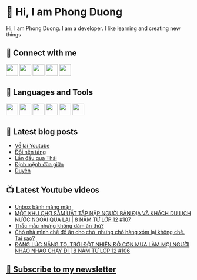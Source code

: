 # 👋 Hi, I am Phong Duong

Hi, I am Phong Duong. I am a developer. I like learning and creating new things

## 🔗 Connect with me
[<img height="32" width="32" src="https://cdn.jsdelivr.net/npm/simple-icons@v3/icons/youtube.svg" />](https://www.youtube.com/channel/UCXykqt3V2-9bYXKWZRcH0rA)
[<img height="32" width="32" src="https://cdn.jsdelivr.net/npm/simple-icons@v3/icons/instagram.svg" />](https://www.instagram.com/phongduonglh)
[<img height="32" width="32" src="https://cdn.jsdelivr.net/npm/simple-icons@v3/icons/twitter.svg" />](https://twitter.com/phongduonglh)
[<img height="32" width="32" src="https://cdn.jsdelivr.net/npm/simple-icons@v3/icons/facebook.svg" />](https://www.facebook.com/phongduonglh)
[<img height="32" width="32" src="https://cdn.jsdelivr.net/npm/simple-icons@v3/icons/linkedin.svg" />](https://www.linkedin.com/in/phongduonglh)

## 🧰 Languages and Tools

[<img height="32" width="32" src="https://cdn.jsdelivr.net/npm/simple-icons@v3/icons/javascript.svg" />](javascript)
[<img height="32" width="32" src="https://cdn.jsdelivr.net/npm/simple-icons@v3/icons/html5.svg" />](html5)
[<img height="32" width="32" src="https://cdn.jsdelivr.net/npm/simple-icons@v3/icons/css3.svg" />](css3)
[<img height="32" width="32" src="https://cdn.jsdelivr.net/npm/simple-icons@v3/icons/node-dot-js.svg" />](nodejs)
[<img height="32" width="32" src="https://cdn.jsdelivr.net/npm/simple-icons@v3/icons/react.svg" />](react)
[<img height="32" width="32" src="https://cdn.jsdelivr.net/npm/simple-icons@v3/icons/vue-dot-js.svg" />](vue)

## 📝 Latest blog posts

<!-- BLOG-POST-LIST:START -->
- [Về lại Youtube](https://phongduong.dev/blog/2021/08/ve-lai-youtube/)
- [Đổi nền tảng](https://phongduong.dev/blog/2021/08/doi-nen-tang/)
- [Lần đầu qua Thái](https://phongduong.dev/blog/2021/08/lan-dau-qua-thai/)
- [Định mệnh đùa giỡn](https://phongduong.dev/blog/2021/08/dinh-menh-dua-gion/)
- [Duyên](https://phongduong.dev/blog/2021/08/duyen/)
<!-- BLOG-POST-LIST:END -->

## 📺 Latest Youtube videos

<!-- YOUTUBE-VIDEO-LIST:START -->
- [Unbox bánh măng mận](https://www.youtube.com/watch?v=tMLzGqicph0)
- [MỘT KHU CHỢ SẦM UẤT TẤP NẬP NGƯỜI BẢN ĐỊA VÀ KHÁCH DU LỊCH NƯỚC NGOÀI QUA LẠI | 8 NĂM TỪ LỚP 12 #107](https://www.youtube.com/watch?v=Vanfcqkt0Dw)
- [Thắc mắc nhưng không dám ăn thử?](https://www.youtube.com/watch?v=Uv6qUq81a-I)
- [Chó nhà mình chê đồ ăn cho chó, nhưng chó hàng xóm lại không chê. Tại sao?](https://www.youtube.com/watch?v=R8SDG6-NCD0)
- [ĐANG LÚC NẮNG TO, TRỜI ĐỘT NHIÊN ĐỔ CƠN MƯA LÀM MỌI NGƯỜI NHÁO NHÀO CHẠY ĐI | 8 NĂM TỪ LỚP 12 #106](https://www.youtube.com/watch?v=Lh2FrDzXCj0)
<!-- YOUTUBE-VIDEO-LIST:END -->

## [💌 Subscribe to my newsletter](https://koogio.substack.com/)
